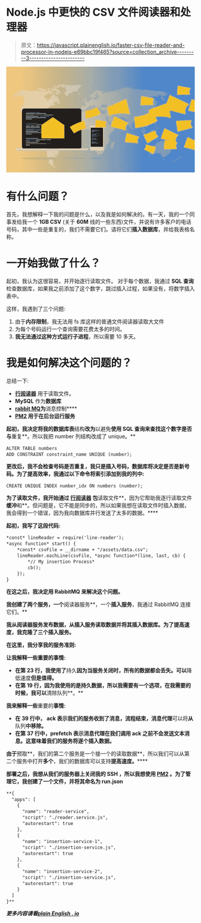 # Node.js 中更快的 CSV 文件阅读器和处理器

> 原文：<https://javascript.plainenglish.io/faster-csv-file-reader-and-processor-in-nodejs-e69bbc19f465?source=collection_archive---------3----------------------->

![](img/d0505d72e51b733a1c9394881edf1514.png)

# 有什么问题？

首先，我想解释一下我的问题是什么，以及我是如何解决的。有一天，我的一个同事发给我一个 **1GB CSV** (关于 **60M** 线的一些东西)文件，并说有许多客户的电话号码，其中一些是重复的，我们不需要它们。请将它们**插入数据库**，并给我表格名称。

# 一开始我做了什么？

起初，我认为这很容易，并开始逐行读取文件。
对于每个数据，我通过 **SQL 查询**检查数据库，如果我之前添加了这个数字，跳过插入过程，如果没有，将数字插入表中。

这样，我遇到了三个问题:

1.  由于**内存限制**，我无法用 fs 库这样的普通文件阅读器读取大文件
2.  为每个号码运行一个查询需要花费太多的时间。
3.  **我无法通过这种方式运行子进程**，所以需要 10 多天。

# 我是如何解决这个问题的？

总结一下:

*   [**行阅读器**](https://www.npmjs.com/package/line-reader) 用于读取文件。
*   **MySQL** 作为**数据库**
*   [**rabbit MQ**](https://www.rabbitmq.com/)**为**消息控制****
*   **[**PM2**](https://www.npmjs.com/package/pm2) 用于在后台运行服务**

**起初，我决定将我的数据库表**结构**改为**以避免**使用 **SQL 查询**来查找这个数字是否与**重复**。所以我把 number 列结构改成了 unique。**

```
ALTER TABLE numbers
ADD CONSTRAINT constraint_name UNIQUE (number);
```

**更改后，我不会检查号码是否重复，我只是插入号码，**数据库将决定**是否是新号码。为了提高效率，我通过以下命令将索引添加到我的列中:**

```
CREATE UNIQUE INDEX number_idx ON numbers (number);
```

**为了读取文件，我开始通过 [**行阅读器**](https://www.npmjs.com/package/line-reader) 包**读取文件**，因为它帮助我逐行读取文件**缓冲**和**。但问题是，它不能是同步的，所以如果我想在读取文件时插入数据，我会得到一个错误，因为我向数据库并行发送了太多的数据。****

**起初，我写了这段代码:**

```
*const* lineReader = require('line-reader');
*async function* start() {
    *const* csvFile = __dirname + "/assets/data.csv";
    lineReader.eachLine(csvFile, *async function*(line, last, cb) {
        *// My insertion Process*
        cb();
    });
}
```

**在这之后，我决定用 **RabbitMQ** 来解决这个问题。**

**我创建了两个服务，一个**阅读器服务**，一个**插入服务**，我通过 RabbitMQ 连接它们。**

**我从阅读器服务发布数据，从插入服务读取数据并将其插入数据库。为了提高速度，我克隆了三个插入服务。**

**在这里，我分享我的服务准则:**

**让我解释一些重要的事情:**

*   **在第 **23** 行，我使用了**持久**因为当服务关闭时，所有的数据都会丢失。可以**降低速度**但是值得。**
*   **在第 **19** 行，因为我使用的是持久数据，所以我需要有一个选项，在我需要的时候，我可以**清除队列**。**

**我来解释一些**重要的**事情:**

*   **在 **39** 行中， **ack** 表示我们的服务收到了消息，流程结束，消息代理**可以将**从**队列**中移除。**
*   **在第 **37** 行中，prefetch 表示消息代理在我们调用 ack 之前不会发送文本消息。这意味着我们的服务将逐个插入数据。**

**由于**预取**，我们的第二个服务是一个接一个的读取数据**，所以我们可以从第二个服务中打开**多个**，我们的数据库可以支持**提高速度。******

****部署之后，我想从我们的服务器上关闭我的 **SSH** ，所以我想使用 [PM2](https://www.npmjs.com/package/pm2) 。为了管理它，我创建了一个文件，并将其命名为 **run.json******

```
**{
  "apps": [
    {
      "name": "reader-service",
      "script": "./reader.service.js",
      "autorestart": true
    },
    {
      "name": "insertion-service-1",
      "script": "./insertion-service.js",
      "autorestart": true
    },
    {
      "name": "insertion-service-2",
      "script": "./insertion-service.js",
      "autorestart": true
    }
  ]
}**
```

*****更多内容请看*[*plain English . io*](http://plainenglish.io/)****